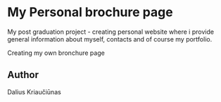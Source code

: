 # My Personal brochure page
<p>My post graduation project - creating personal website where i provide general information about myself, contacts and of course my portfolio.</p>

Creating my own bronchure page


## Author 

Dalius Kriaučiūnas